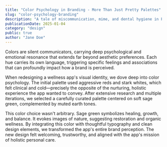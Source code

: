 ```yaml
---
title: "Color Psychology in Branding - More Than Just Pretty Palettes"
slug: "color-psychology-branding"
description: "A tale of miscommunication, mime, and dental hygiene in Paris"
publicationDate: 2025-01-04
category: "design"
public: true
author: "Jane Doe"
---
```


Colors are silent communicators, carrying deep psychological and emotional resonance that extends far beyond aesthetic preferences. Each hue carries its own language, triggering specific feelings and associations that can profoundly impact how a brand is perceived.

When redesigning a wellness app's visual identity, we dove deep into color psychology. The initial palette used aggressive reds and stark whites, which felt clinical and cold—precisely the opposite of the nurturing, holistic experience the app wanted to convey. After extensive research and multiple iterations, we selected a carefully curated palette centered on soft sage green, complemented by muted earth tones.

This color choice wasn't arbitrary. Sage green symbolizes healing, growth, and balance. It evokes images of nature, suggesting restoration and organic wellness. By integrating this color with thoughtful typography and clean design elements, we transformed the app's entire brand perception. The new design felt welcoming, trustworthy, and aligned with the app's mission of holistic personal care.
